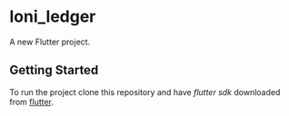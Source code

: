 # loni_ledger

A new Flutter project.

## Getting Started

To run the project clone this repository and have *flutter sdk* downloaded from [flutter](https://flutter.dev/docs/get-started/install).
